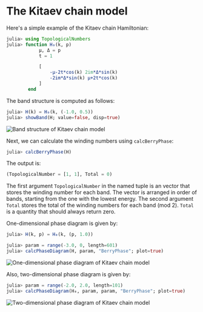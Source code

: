 # The Kitaev chain model

Here's a simple example of the Kitaev chain Hamiltonian:

```julia
julia> using TopologicalNumbers
julia> function H₀(k, p)
            μ, Δ = p
            t = 1

            [
                -μ-2t*cos(k) 2im*Δ*sin(k)
                -2im*Δ*sin(k) μ+2t*cos(k)
            ]
        end
```

The band structure is computed as follows:

```julia
julia> H(k) = H₀(k, (-1.0, 0.5))
julia> showBand(H; value=false, disp=true)
```

![Band structure of Kitaev chain model]()

Next, we can calculate the winding numbers using `calcBerryPhase`:

```julia
julia> calcBerryPhase(H)
```

The output is:

```julia
(TopologicalNumber = [1, 1], Total = 0)
```

The first argument `TopologicalNumber` in the named tuple is an vector that stores the winding number for each band. 
The vector is arranged in order of bands, starting from the one with the lowest energy.
The second argument `Total` stores the total of the winding numbers for each band (mod 2).
`Total` is a quantity that should always return zero.



One-dimensional phase diagram is given by:

```julia
julia> H(k, p) = H₀(k, (p, 1.0))

julia> param = range(-3.0, 0, length=601)
julia> calcPhaseDiagram(H, param, "BerryPhase"; plot=true)
```

![One-dimensional phase diagram of Kitaev chain model]()

Also, two-dimensional phase diagram is given by:

```julia
julia> param = range(-2.0, 2.0, length=101)
julia> calcPhaseDiagram(H₀, param, param, "BerryPhase"; plot=true)
```

![Two-dimensional phase diagram of Kitaev chain model]()